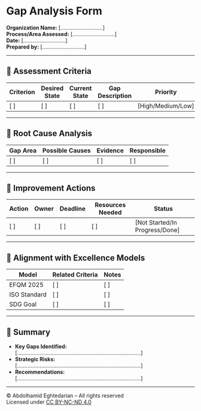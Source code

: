 # Gap Analysis Form  
**Organization Name:** [............................]  
**Process/Area Assessed:** [............................]  
**Date:** [............................]  
**Prepared by:** [............................]  

---

## 🔹 Assessment Criteria

| Criterion | Desired State | Current State | Gap Description | Priority |
|----------|----------------|----------------|------------------|----------|
| [  ]     | [  ]           | [  ]           | [  ]             | [High/Medium/Low] |

---

## 🔹 Root Cause Analysis

| Gap Area | Possible Causes | Evidence | Responsible |
|----------|------------------|----------|-------------|
| [  ]     | [  ]             | [  ]     | [  ]        |

---

## 🔹 Improvement Actions

| Action | Owner | Deadline | Resources Needed | Status |
|--------|-------|----------|------------------|--------|
| [  ]   | [  ]  | [  ]     | [  ]             | [Not Started/In Progress/Done] |

---

## 🔹 Alignment with Excellence Models

| Model | Related Criteria | Notes |
|-------|------------------|-------|
| EFQM 2025 | [  ] | [  ] |
| ISO Standard | [  ] | [  ] |
| SDG Goal | [  ] | [  ] |

---

## 🔹 Summary

- **Key Gaps Identified:**  
  [..................................................................................]  
- **Strategic Risks:**  
  [..................................................................................]  
- **Recommendations:**  
  [..................................................................................]

---

© Abdolhamid Eghtedarian – All rights reserved  
Licensed under [CC BY-NC-ND 4.0](https://creativecommons.org/licenses/by-nc-nd/4.0/)
